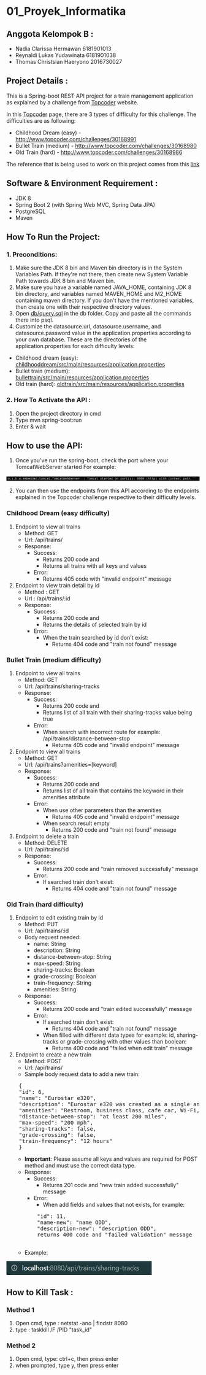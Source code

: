 # 01_Proyek_Informatika

## Anggota Kelompok B :

- Nadia Clarissa Hermawan        6181901013
- Reynaldi Lukas Yudawinata      6181901038
- Thomas Christsian Haeryono     2016730027


## Project Details :
This is a Spring-boot REST API project for a train management application as explained by a challenge from [Topcoder](https://www.topcoder.com/challenges/a840efcb-eaf4-435f-92d8-0fbde7dfa018) website.

In this [Topcoder](https://www.topcoder.com/challenges/a840efcb-eaf4-435f-92d8-0fbde7dfa018) page, there are 3 types of difficulty for this challenge. The difficulties are as following: 
- Childhood Dream (easy) -  http://www.topcoder.com/challenges/30168991
- Bullet Train (medium) - http://www.topcoder.com/challenges/30168980 
- Old Train (hard) - http://www.topcoder.com/challenges/30168986

The reference that is being used to work on this project comes from this [link](https://www.bezkoder.com/spring-boot-postgresql-example/)


## Software & Environment Requirement :
- JDK 8
- Spring Boot 2 (with Spring Web MVC, Spring Data JPA)
- PostgreSQL
- Maven

## How To Run the Project:
### 1. Preconditions:
1. Make sure the JDK 8 bin and Maven bin directory is in the System Variables Path. If they're not there, then create new System Variable Path towards JDK 8 bin and Maven bin.
2. Make sure you have a variable named JAVA_HOME, containing JDK 8 bin directory, and variables named MAVEN_HOME and M2_HOME containing maven directory. If you don't have the mentioned variables, then create one with their respective directory values.
2. Open [db/query.sql](https://github.com/NadiaClarissaHermawan/01_Proyek_Informatika/blob/master/db/query.sql) in the db folder. Copy and paste all the commands there into psql. 
3. Customize the datasource.url, datasource.username, and datasource.password value in the application.properties according to your own database.
These are the directories of the application.properties for each difficulty levels:
 - Childhood dream (easy): [childhooddream/src/main/resources/application.properties](https://github.com/NadiaClarissaHermawan/01_Proyek_Informatika/blob/master/childhooddream/src/main/resources/application.properties)
  - Bullet train (medium): [bullettrain/src/main/resources/application.properties](https://github.com/NadiaClarissaHermawan/01_Proyek_Informatika/blob/master/bullettrain/src/main/resources/application.properties)
  - Old train (hard): [oldtrain/src/main/resources/application.properties](https://github.com/NadiaClarissaHermawan/01_Proyek_Informatika/blob/master/oldtrain/src/main/resources/application.properties)

### 2. How To Activate the API :

1. Open the project directory in cmd
2. Type mvn spring-boot:run 
3. Enter & wait 

## How to use the API:

1. Once you've run the spring-boot, check the port where your TomcatWebServer started
For example: 

![Example of TomcatWebServer port number](images/tomcat_port_example.jpg)

2. You can then use the endpoints from this API according to the endpoints explained in the Topcoder challenge respective to their difficulty levels.
<!--refer balik ke section difficulty-->
 ### Childhood Dream (easy difficulty)
 1. Endpoint to view all trains 
    - Method: GET
    - Url: /api/trains/
    - Response: 
      - Success:
        - Returns 200 code and
        - Returns all trains with all keys and values
      - Error:
        - Returns 405 code with "invalid endpoint" message
 2. Endpoint to view train detail by id
    - Method : GET
    - Url : /api/trains/:id
    - Response:
      - Success:
        - Returns 200 code and
        - Returns the details of selected train by id
      - Error: 
        - When the train searched by id don't exist:
          - Returns 404 code and "train not found" message
 ### Bullet Train (medium difficulty)
 1. Endpoint to view all trains 
    - Method: GET
    - Url: /api/trains/sharing-tracks
    - Response: 
      - Success:
        - Returns 200 code and
        - Returns list of all train with their sharing-tracks value being true
      - Error:
        - When search with incorrect route for example:  /api/trains/distance-between-stop
          - Returns 405 code and "invalid endpoint" message
 2. Endpoint to view all trains 
    - Method: GET
    - Url: /api/trains?amenities=\[keyword\]
    - Response: 
      - Success:
        - Returns 200 code and
        - Returns list of all train that contains the keyword in their amenities attribute 
      - Error:
        - When use other parameters than the amenities
          - Returns 405 code and "invalid endpoint" message
        - When search result empty
          - Returns 200 code and "train not found" message
3. Endpoint to delete a train
   - Method: DELETE
   - Url: /api/trains/:id
   - Response: 
     - Success:
       - Returns 200 code and "train removed successfully" message
     - Error:
       - If searched train don't exist:
         - Returns 404 code and "train not found" message
### Old Train (hard difficulty)
1. Endpoint to edit existing train by id
   - Method: PUT
   - Url: /api/trains/:id
   - Body request needed:
     - name: String
     - description: String
     - distance-between-stop: String
     - max-speed: String
     - sharing-tracks: Boolean
     - grade-crossing: Boolean
     - train-frequency: String
     - amenities: String
   - Response: 
     - Success:
       - Returns 200 code and "train edited successfully" message
     - Error:
       - If searched train don't exist:
         - Returns 404 code and "train not found" message
       - When filled with different data types for example: id, sharing-tracks or grade-crossing with other values than boolean:
         - Returns 400 code and "failed when edit train" message
2. Endpoint to create a new train
   - Method: POST
   - Url: /api/trains/
   - Sample body request data to add a new train:
   <pre>
    {
    "id": 6,
    "name": "Eurostar e320",
    "description": "Eurostar e320 was created as a single and unified corporate entity owned by SNCF, SNCB and LCR in September 2010. In December, a £700m (approximately $1,076bn) investment to add ten new e320 trains to its fleet and carry out a complete upgrade of its existing 28 trains. It is capable of carrying more than 900 passengers as a result of the 20% capacity boost given to it, compared to the existing 28 Eurostar trains which carry 750 passengers. The entire propulsion system and technical modules are distributed under the floor over the entire length of the train, providing more space for passengers. The train’s roof is equipped with eight pantographs for dealing with Europe’s different power systems and contact line types.",
    "amenities": "Restroom, business class, cafe car, Wi-Fi, Onboard flat-screens. Reclining seats, flexible reading lamp, a sliding dining table and more luggage areas. Four spaces are provided for wheelchair passengers.",
    "distance-between-stop": "at least 200 miles",
    "max-speed": "200 mph",
    "sharing-tracks": false,
    "grade-crossing": false,
    "train-frequency": "12 hours"
    }
   </pre>
   - **Important**: Please assume all keys and values are required for POST method and must use the correct data type.
   - Response: 
     - Success:
       - Returns 201 code and "new train added successfully" message
     - Error:
       - When add fields and values that not exists, for example:
        <pre>
        "id": 11,
        "name-new": "name ODD",
        "description-new": "description ODD",
        returns 400 code and "failed validation" message
        </pre>
   - Example:

![Example of endpoint url](images/localhost_url_example.PNG)
  
## How to Kill Task :

### Method 1
1. Open cmd, type : netstat -ano | findstr 8080
2. type : taskkill /F /PID "task_id"

### Method 2
1. Open cmd, type: ctrl+c, then press enter
2. when prompted, type y, then press enter
